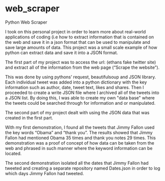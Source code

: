 # web_scraper
Python Web Scraper


I took on this personal project in order to learn more about real-world applications of coding (i.e how to extract information that is contained on the web and save it in a json format that can be used to manipulate and save large amounts of data. This project was a small scale example of how python can extract data and save it into a JSON format. 

The first part of my project was to access the url: (ethans fake twitter site) and extract all of the information from the web page (“Scrape the website”).

This was done by using pythons’ request, beautifulsoup and JSON library. Each individual tweet was added into a python dictionary with the key information such as author, date, tweet text, likes and shares. Then I proceeded to create a write JSON file where I archived all of the tweets into a JSON list. By doing this, I was able to create my own "data base" where the tweets could be searched through for information and or manipulated. 

The second part of my project dealt with using the JSON data that was created in the first part.

With my first demonstration, I found all the tweets that Jimmy Fallon used the key words “Obama” and “thank you”. The results showed that Jimmy Fallon had mentioned Obama 35 times and thank you notes 29 times. This demonstration was a proof of concept of how data can be taken from the web and phrased in such manner where the keyword information can be located.

The second demonstration isolated all the dates that Jimmy Fallon had tweeted and creating a separate repository named Dates.json in order to log which days Jimmy Fallon had tweeted.
